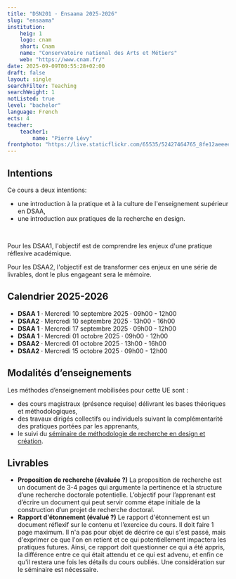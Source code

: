 ```yaml
---
title: "DSN201 · Ensaama 2025-2026"
slug: "ensaama"
institution:
    heig: 1
    logo: cnam
    short: Cnam
    name: "Conservatoire national des Arts et Métiers"
    web: "https://www.cnam.fr/"
date: 2025-09-09T00:55:28+02:00
draft: false
layout: single
searchFilter: Teaching
searchWeight: 1
notListed: true
level: "bachelor"
language: French
ects: 4
teacher:
    teacher1:
        name: "Pierre Lévy"
frontphoto: "https://live.staticflickr.com/65535/52427464765_8fe12aeeee_h.jpg"
---
```

## Intentions
Ce cours a deux intentions:
- une introduction à la pratique et à la culture de l'enseignement supérieur en DSAA,
- une introduction aux pratiques de la recherche en design.

&nbsp;

Pour les DSAA1, l'objectif est de comprendre les enjeux d'une pratique réflexive académique.

Pour les DSAA2, l'objectif est de transformer ces enjeux en une série de livrables, dont le plus engageant sera le mémoire.

## Calendrier 2025-2026
- **DSAA 1** · Mercredi 10 septembre 2025 · 09h00 - 12h00
- **DSAA2** · Mercredi 10 septembre 2025 · 13h00 - 16h00
- **DSAA 1** · Mercredi 17 septembre 2025 · 09h00 - 12h00
- **DSAA 1** · Mercredi 01 octobre 2025 · 09h00 - 12h00
- **DSAA2** · Mercredi 01 octobre 2025 · 13h00 - 16h00
- **DSAA2** · Mercredi 15 octobre 2025 · 09h00 - 12h00

## Modalités d’enseignements
Les méthodes d’enseignement mobilisées pour cette UE sont :
- des cours magistraux (présence requise) délivrant les bases théoriques et méthodologiques,
- des travaux dirigés collectifs ou individuels suivant la complémentarité des pratiques portées par les apprenants,
- le suivi du [séminaire de méthodologie de recherche en design et création](https://plevy.fr/events/seminaire-de-recherche-en-design/).

## Livrables
- **Proposition de recherche (évaluée ?)**
  La proposition de recherche est un document de 3-4 pages qui argumente la pertinence et la structure d’une recherche doctorale potentielle. L’objectif pour l’apprenant est d’écrire un document qui peut servir comme étape initiale de la construction d’un projet de recherche doctoral.
- **Rapport d'étonnement (évalué ?)**
  Le rapport d'étonnement est un document réflexif sur le contenu et l’exercice du cours. Il doit faire 1 page maximum. Il n'a pas pour objet de décrire ce qui s'est passé, mais d'exprimer ce que l'on en retient et ce qui potentiellement impactera les pratiques futures.
  Ainsi, ce rapport doit questionner ce qui a été appris, la différence entre ce qui était attendu et ce qui est advenu, et enfin ce qu'il restera une fois les détails du cours oubliés.
  Une considération sur le séminaire est nécessaire.

